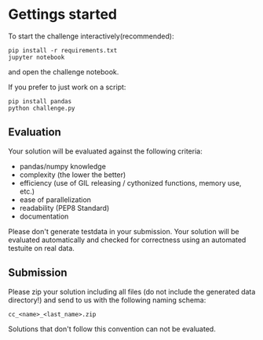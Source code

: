 # Gettings started
To start the challenge interactively(recommended):
```
pip install -r requirements.txt
jupyter notebook
```
and open the challenge notebook.

If you prefer to just work on a script:
```
pip install pandas
python challenge.py
```

## Evaluation
Your solution will be evaluated against the following criteria:
* pandas/numpy knowledge
* complexity (the lower the better)
* efficiency (use of GIL releasing / cythonized functions, memory use, etc.)
* ease of parallelization
* readability (PEP8 Standard)
* documentation

Please don't generate testdata in your submission. Your solution will be evaluated
automatically and checked for correctness using an automated testuite on real data.


## Submission
Please zip your solution including all files (do not include the generated data directory!)
and send to us with the following naming schema:
```
cc_<name>_<last_name>.zip
```

Solutions that don't follow this convention can not be evaluated.
